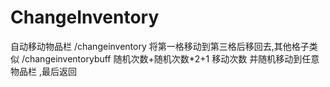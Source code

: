 # ChangeInventory
自动移动物品栏
/changeinventory 将第一格移动到第三格后移回去,其他格子类似
/changeinventorybuff 随机次数+随机次数*2+1 移动次数 并随机移动到任意物品栏 ,最后返回
